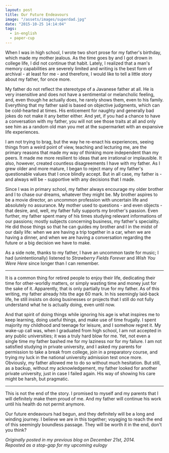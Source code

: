 ```yaml
---
layout: post
title: Our Future Endeavours
image: "/assets/images/superdad.jpg"
date: "2015-10-25 14:14:04"
tags:
  - in-english
  - paper-cup
---
```


When I was in high school, I wrote two short prose for my father's birthday, which made my mother jealous. As the time goes by and I got drown in college life, I did not continue that habit. Lately, I realized that a man's memory capabilities are severely limited and writing is the best form of archival - at least for me - and therefore, I would like to tell a little story about my father, for once more.

My father do not reflect the stereotype of a Javanese father at all. He is very insensitive and does not have a sentimental or melancholic feeling, and, even though he actually does, he rarely shows them, even to his family. Everything that my father said is based on objective judgments, which can be cold-hearted at times. His enticement for naughty and generally bad jokes do not make it any better either. And yet, if you had a chance to have a conversation with my father, you will not see those traits at all and only see him as a random old man you met at the supermarket with an expansive life experiences.

I am not trying to brag, but the way he re-enact his experiences, seeing things from a weird point of view, teaching and lecturing me, are the primary reasons that made my way of thinking more independent than my peers. It made me more resilient to ideas that are irrational or implausible. It also, however, created countless disagreements I have with my father. As I grew older and more mature, I began to reject many of my father's questionable values that I once blindly accept. But in all case, my father is - and always will be - supportive with any decisions that I made.

Since I was in primary school, my father always encourage my older brother and I to chase our dreams, whatever they might be. My brother aspires to be a movie director, an uncommon profession with uncertain life and absolutely no assurance. My mother used to questions - and even objects - that desire, and, well, my father fully supports my brother's passion. Even further, my father spent many of his times studying relevant informations of our passions; mostly subjects concerning business, my father's speciality. He did those things so that he can guides my brother and I in the midst of our daily life: when we are having a trip together in a car, when we are having a dinner, and when we are having a conversation regarding the future or a big decision we have to make.

As a side note, thanks to my father, I have an uncommon taste for music; I had (unintentionally) listened to _Strawberry Fields Forever_ and _Wish You Were Here_ since longer than I can remember.

---

It is a common thing for retired people to enjoy their life, dedicating their time for other-worldly matters, or simply wasting time and money just for the sake of it. Apparently, that is only partially true for my father. As of this writing, my father already hits the age 60 mark. In his seemingly laid-back life, he still insists on doing businesses or projects that I still do not fully understand what he is actually doing, even until now.

And that spirit of doing things while ignoring his age is what inspires me to keep learning, doing useful things, and make use of time frugally. I spent majority my childhood and teenage for leisure, and I somehow regret it. My wake-up call was, when I graduated from high school, I am not accepted in any public universities; it was a truly hard blow for me. Yet, not even a single time my father bashed me for my laziness nor for my failure. I am not satisfied studying in private university, and I asked my parents for permission to take a break from college, join in a preparatory course, and trying my luck in the national university admission test once more. Obviously, my father allowed me to do so without much hesitation. But still, as a backup, without my acknowledgement, my father looked for another private university, just in case I failed again. His way of showing his care might be harsh, but pragmatic.

---

This is not the end of the story. I promised to myself and my parents that I will definitely make them proud of me. And my father will continue his work until his health do not permit anymore.

Our future endeavours had begun, and they definitely will be a long and winding journey. I believe we are in this together; voyaging to reach the end of this seemingly boundless passage. They will be worth it in the end, don't you think?

_Originally posted in my previous blog on December 21st, 2014.  
Reposted as a stop-gap for my upcoming eulogy_
